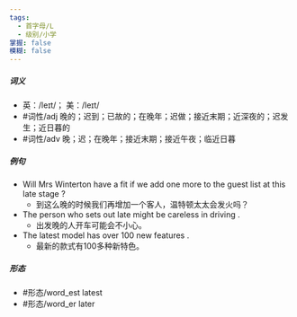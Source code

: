 ```yaml
---
tags:
  - 首字母/L
  - 级别/小学
掌握: false
模糊: false
---
```

##### 词义
- 英：/leɪt/； 美：/leɪt/
- #词性/adj  晚的；迟到；已故的；在晚年；迟做；接近末期；近深夜的；迟发生；近日暮的
- #词性/adv  晚；迟；在晚年；接近末期；接近午夜；临近日暮
##### 例句
- Will Mrs Winterton have a fit if we add one more to the guest list at this late stage ?
	- 到这么晚的时候我们再增加一个客人，温特顿太太会发火吗？
- The person who sets out late might be careless in driving .
	- 出发晚的人开车可能会不小心。
- The latest model has over 100 new features .
	- 最新的款式有100多种新特色。
##### 形态
- #形态/word_est latest
- #形态/word_er later
